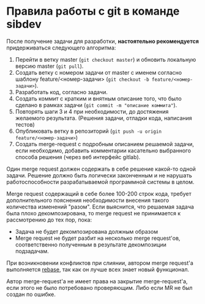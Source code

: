 # Правила работы с git в команде sibdev

После получение задачи для разработки, **настоятельно рекомендуется** придерживаться следующего алгоритма:
1. Перейти в ветку master (`git checkout master`) и обновить локальную версию master (`git pull`).
2. Создать ветку с номером задачи от master с именем согласно шаблону feature/<номер-задачи> (`git checkout -b feature/<номер-задачи>`).
3. Разработать код, согласно задачи.
4. Создать коммит с кратким и внятным описание того, что было сделано в рамках задачи (`git commit -m "описание коммита"`).
5. Повторять шаги 3 и 4 при необходимости, до достяжения желаемого результата. (Решения задачи, отладки кода, написания тестов)
6. Опубликовать ветку в репозиторий (`git push -u origin feature/<номер-задачи>`)
7. Создать merge-request с подробным описанием решаемой задачи, если необходимо, добавить комментарии касательно выбранного способа решения (через веб интерфейс gitlab).

Один merge request должен содержать в себе решение какой-то одной задачи. Решение должно быть логически законченным и не нарушать работоспособности разрабатываемой программной системы в целом.

Merge request содержащий в себе более 100-200 строк кода, требует дополнительного пояснения необходимости внесения такого количества изменений "разом". Если выяснится, что решаемая задача была плохо декомпозирована, то merge request не принимается к рассмотрению до тех пор, пока:
- Задача не будет декомпозирована должным образом
- Merge request не будет разбит на несколько merge request'ов, соответственно полученным в результате декомпозиции подзадачам.

При возникновении конфликтов при слиянии, автором merge request'a выполняется [rebase](https://git-scm.com/docs/git-rebase), так как он лучше всех знает новый функционал.

Автор merge-request'a не имеет права на закрытие merge-request'a, если этого не было потребовано проверяющим. Либо если MR не был создан по ошибке.